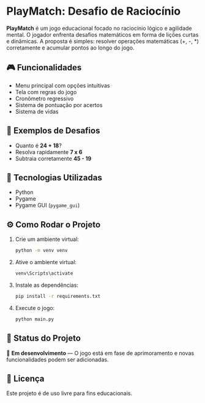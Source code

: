 # PlayMatch: Desafio de Raciocínio

**PlayMatch** é um jogo educacional focado no raciocínio lógico e agilidade mental. O jogador enfrenta desafios matemáticos em forma de lições curtas e dinâmicas. A proposta é simples: resolver operações matemáticas (+, -, *) corretamente e acumular pontos ao longo do jogo.

## 🎮 Funcionalidades

- Menu principal com opções intuitivas  
- Tela com regras do jogo  
- Cronômetro regressivo 
- Sistema de pontuação por acertos
- Sistema de vidas 

## 🧠 Exemplos de Desafios

- Quanto é **24 + 18**?  
- Resolva rapidamente **7 x 6**  
- Subtraia corretamente **45 - 19**  

## 🚀 Tecnologias Utilizadas

- Python  
- Pygame  
- Pygame GUI (`pygame_gui`)  

## ⚙️ Como Rodar o Projeto

1. Crie um ambiente virtual:

   ```bash
   python -m venv venv
   ```

2. Ative o ambiente virtual:

   ```bash
   venv\Scripts\activate 
   ```

3. Instale as dependências:

   ```bash
   pip install -r requirements.txt
   ```

4. Execute o jogo:

   ```bash
   python main.py
   ```

## 📌 Status do Projeto

🚧 **Em desenvolvimento** — O jogo está em fase de aprimoramento e novas funcionalidades podem ser adicionadas.

## 📄 Licença

Este projeto é de uso livre para fins educacionais.
